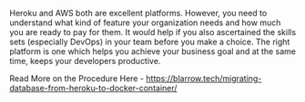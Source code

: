Heroku and AWS both are excellent platforms. However, you need to understand what kind of feature your organization needs and how much you are ready to pay for them. It would help if you also ascertained the skills sets (especially DevOps) in your team before you make a choice. The right platform is one which helps you achieve your business goal and at the same time, keeps your developers productive.

Read More on the Procedure Here - https://blarrow.tech/migrating-database-from-heroku-to-docker-container/
